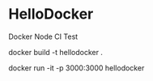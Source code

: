 # HelloDocker

Docker Node CI Test

docker build -t hellodocker .

docker run -it -p 3000:3000 hellodocker



